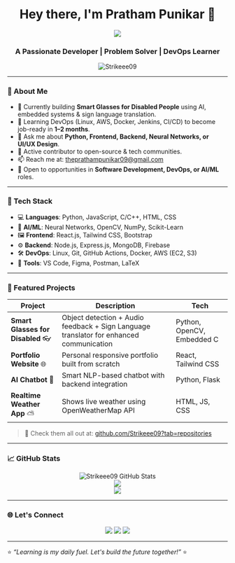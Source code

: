 <h1 align="center">Hey there, I'm Pratham Punikar 👋</h1>

<p align="center">
  <img src="https://readme-typing-svg.herokuapp.com?lines=Welcome+to+My+GitHub!;I+build+smart+solutions.;Always+learning+something+new!&center=true&width=500&height=45" />
</p>

<h3 align="center">A Passionate Developer | Problem Solver | DevOps Learner</h3>


<p align="center">
  <img src="https://komarev.com/ghpvc/?username=Strikeee09&label=Profile%20views&color=0e75b6&style=flat" alt="Strikeee09" />
</p>

---

### 🚀 About Me

- 🔭 Currently building **Smart Glasses for Disabled People** using AI, embedded systems & sign language translation.
- 🌱 Learning DevOps (Linux, AWS, Docker, Jenkins, CI/CD) to become job-ready in **1–2 months**.
- 💬 Ask me about **Python, Frontend, Backend, Neural Networks, or UI/UX Design**.
- 🧠 Active contributor to open-source & tech communities.
- 📫 Reach me at: [theprathampunikar09@gmail.com](mailto:theprathampunikar09@gmail.com)
- 💼 Open to opportunities in **Software Development, DevOps, or AI/ML** roles.

---

### 🧰 Tech Stack

- 💻 **Languages**: Python, JavaScript, C/C++, HTML, CSS
- 🧠 **AI/ML**: Neural Networks, OpenCV, NumPy, Scikit-Learn
- 🖼️ **Frontend**: React.js, Tailwind CSS, Bootstrap
- ⚙️ **Backend**: Node.js, Express.js, MongoDB, Firebase
- 🛠️ **DevOps**: Linux, Git, GitHub Actions, Docker, AWS (EC2, S3)
- 🔧 **Tools**: VS Code, Figma, Postman, LaTeX

---

### 📌 Featured Projects

| Project | Description | Tech |
|--------|-------------|------|
| **Smart Glasses for Disabled** 👓 | Object detection + Audio feedback + Sign Language translator for enhanced communication | Python, OpenCV, Embedded C |
| **Portfolio Website** 🌐 | Personal responsive portfolio built from scratch | React, Tailwind CSS |
| **AI Chatbot** 🤖 | Smart NLP-based chatbot with backend integration | Python, Flask |
| **Realtime Weather App** ⛅ | Shows live weather using OpenWeatherMap API | HTML, JS, CSS |

> 🚀 Check them all out at: [github.com/Strikeee09?tab=repositories](https://github.com/Strikeee09?tab=repositories)

---

### 📈 GitHub Stats

<p align="center">
  <img src="https://github-readme-stats.vercel.app/api?username=Strikeee09&show_icons=true&theme=radical" alt="Strikeee09 GitHub Stats" />
  <br />
  <img src="https://github-readme-streak-stats.herokuapp.com/?user=Strikeee09&theme=radical" />
  <br />
  <img src="https://github-readme-stats.vercel.app/api/top-langs/?username=Strikeee09&layout=compact&theme=radical" />
</p>

---

### 🌐 Let's Connect

<p align="center">
  <a href="https://www.linkedin.com/in/pratham-punikar-726204282/"><img src="https://img.shields.io/badge/LinkedIn-blue?style=flat&logo=linkedin&logoColor=white" /></a>
  <a href="mailto:theprathampunikar09@gmail.com"><img src="https://img.shields.io/badge/Gmail-red?style=flat&logo=gmail&logoColor=white" /></a>
  <a href="https://github.com/Strikeee09"><img src="https://img.shields.io/badge/GitHub-181717?style=flat&logo=github&logoColor=white" /></a>
</p>

---

⭐️ *“Learning is my daily fuel. Let's build the future together!”* ⭐️

